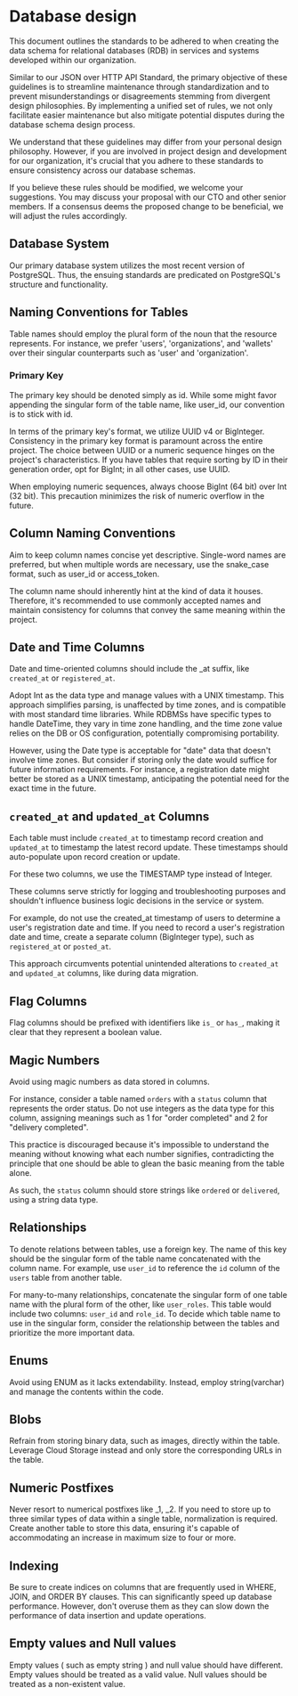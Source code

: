 # Database design

This document outlines the standards to be adhered to when creating the data schema for relational databases (RDB) in services and systems developed within our organization.

Similar to our JSON over HTTP API Standard, the primary objective of these guidelines is to streamline maintenance through standardization and to prevent misunderstandings or disagreements stemming from divergent design philosophies. By implementing a unified set of rules, we not only facilitate easier maintenance but also mitigate potential disputes during the database schema design process.

We understand that these guidelines may differ from your personal design philosophy. However, if you are involved in project design and development for our organization, it's crucial that you adhere to these standards to ensure consistency across our database schemas.

If you believe these rules should be modified, we welcome your suggestions. You may discuss your proposal with our CTO and other senior members. If a consensus deems the proposed change to be beneficial, we will adjust the rules accordingly.

## Database System

Our primary database system utilizes the most recent version of PostgreSQL. Thus, the ensuing standards are predicated on PostgreSQL's structure and functionality.

## Naming Conventions for Tables

Table names should employ the plural form of the noun that the resource represents. For instance, we prefer 'users', 'organizations', and 'wallets' over their singular counterparts such as 'user' and 'organization'.

### Primary Key

The primary key should be denoted simply as id. While some might favor appending the singular form of the table name, like user_id, our convention is to stick with id.

In terms of the primary key's format, we utilize UUID v4 or BigInteger. Consistency in the primary key format is paramount across the entire project. The choice between UUID or a numeric sequence hinges on the project's characteristics. If you have tables that require sorting by ID in their generation order, opt for BigInt; in all other cases, use UUID.

When employing numeric sequences, always choose BigInt (64 bit) over Int (32 bit). This precaution minimizes the risk of numeric overflow in the future.

## Column Naming Conventions

Aim to keep column names concise yet descriptive. Single-word names are preferred, but when multiple words are necessary, use the snake_case format, such as user_id or access_token.

The column name should inherently hint at the kind of data it houses. Therefore, it's recommended to use commonly accepted names and maintain consistency for columns that convey the same meaning within the project.

## Date and Time Columns

Date and time-oriented columns should include the _at suffix, like `created_at` or `registered_at`.

Adopt Int as the data type and manage values with a UNIX timestamp. This approach simplifies parsing, is unaffected by time zones, and is compatible with most standard time libraries. While RDBMSs have specific types to handle DateTime, they vary in time zone handling, and the time zone value relies on the DB or OS configuration, potentially compromising portability.

However, using the Date type is acceptable for "date" data that doesn't involve time zones. But consider if storing only the date would suffice for future information requirements. For instance, a registration date might better be stored as a UNIX timestamp, anticipating the potential need for the exact time in the future.

## `created_at` and `updated_at` Columns

Each table must include `created_at` to timestamp record creation and `updated_at` to timestamp the latest record update. These timestamps should auto-populate upon record creation or update.

For these two columns, we use the TIMESTAMP type instead of Integer.

These columns serve strictly for logging and troubleshooting purposes and shouldn't influence business logic decisions in the service or system.

For example, do not use the created_at timestamp of users to determine a user's registration date and time. If you need to record a user's registration date and time, create a separate column (BigInteger type), such as `registered_at` or `posted_at`.

This approach circumvents potential unintended alterations to `created_at` and `updated_at` columns, like during data migration.

## Flag Columns

Flag columns should be prefixed with identifiers like `is_` or `has_`, making it clear that they represent a boolean value.

## Magic Numbers

Avoid using magic numbers as data stored in columns.

For instance, consider a table named `orders` with a `status` column that represents the order status. Do not use integers as the data type for this column, assigning meanings such as 1 for "order completed" and 2 for "delivery completed".

This practice is discouraged because it's impossible to understand the meaning without knowing what each number signifies, contradicting the principle that one should be able to glean the basic meaning from the table alone.

As such, the `status` column should store strings like `ordered` or `delivered`, using a string data type.

## Relationships

To denote relations between tables, use a foreign key. The name of this key should be the singular form of the table name concatenated with the column name. For example, use `user_id` to reference the `id` column of the `users` table from another table.

For many-to-many relationships, concatenate the singular form of one table name with the plural form of the other, like `user_roles`. This table would include two columns: `user_id` and `role_id`. To decide which table name to use in the singular form, consider the relationship between the tables and prioritize the more important data.

## Enums

Avoid using ENUM as it lacks extendability. Instead, employ string(varchar) and manage the contents within the code.

## Blobs

Refrain from storing binary data, such as images, directly within the table. Leverage Cloud Storage instead and only store the corresponding URLs in the table.

## Numeric Postfixes

Never resort to numerical postfixes like _1, _2. If you need to store up to three similar types of data within a single table, normalization is required. Create another table to store this data, ensuring it's capable of accommodating an increase in maximum size to four or more.

## Indexing

Be sure to create indices on columns that are frequently used in WHERE, JOIN, and ORDER BY clauses. This can significantly speed up database performance. However, don't overuse them as they can slow down the performance of data insertion and update operations.

## Empty values and Null values

Empty values ( such as empty string ) and null value should have different. Empty values should be treated as a valid value. Null values should be treated as a non-existent value.


